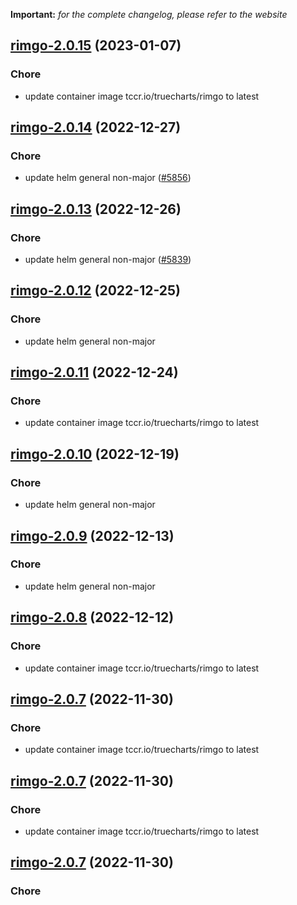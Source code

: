 **Important:**
*for the complete changelog, please refer to the website*




## [rimgo-2.0.15](https://github.com/truecharts/charts/compare/rimgo-2.0.14...rimgo-2.0.15) (2023-01-07)

### Chore

- update container image tccr.io/truecharts/rimgo to latest
  
  


## [rimgo-2.0.14](https://github.com/truecharts/charts/compare/rimgo-2.0.13...rimgo-2.0.14) (2022-12-27)

### Chore

- update helm general non-major ([#5856](https://github.com/truecharts/charts/issues/5856))
  
  


## [rimgo-2.0.13](https://github.com/truecharts/charts/compare/rimgo-2.0.12...rimgo-2.0.13) (2022-12-26)

### Chore

- update helm general non-major ([#5839](https://github.com/truecharts/charts/issues/5839))
  
  


## [rimgo-2.0.12](https://github.com/truecharts/charts/compare/rimgo-2.0.11...rimgo-2.0.12) (2022-12-25)

### Chore

- update helm general non-major
  
  


## [rimgo-2.0.11](https://github.com/truecharts/charts/compare/rimgo-2.0.10...rimgo-2.0.11) (2022-12-24)

### Chore

- update container image tccr.io/truecharts/rimgo to latest
  
  


## [rimgo-2.0.10](https://github.com/truecharts/charts/compare/rimgo-2.0.9...rimgo-2.0.10) (2022-12-19)

### Chore

- update helm general non-major
  
  


## [rimgo-2.0.9](https://github.com/truecharts/charts/compare/rimgo-2.0.8...rimgo-2.0.9) (2022-12-13)

### Chore

- update helm general non-major
  
  


## [rimgo-2.0.8](https://github.com/truecharts/charts/compare/rimgo-2.0.7...rimgo-2.0.8) (2022-12-12)

### Chore

- update container image tccr.io/truecharts/rimgo to latest
  
  


## [rimgo-2.0.7](https://github.com/truecharts/charts/compare/rimgo-2.0.5...rimgo-2.0.7) (2022-11-30)

### Chore

- update container image tccr.io/truecharts/rimgo to latest
  
  


## [rimgo-2.0.7](https://github.com/truecharts/charts/compare/rimgo-2.0.5...rimgo-2.0.7) (2022-11-30)

### Chore

- update container image tccr.io/truecharts/rimgo to latest
  
  


## [rimgo-2.0.7](https://github.com/truecharts/charts/compare/rimgo-2.0.5...rimgo-2.0.7) (2022-11-30)

### Chore
